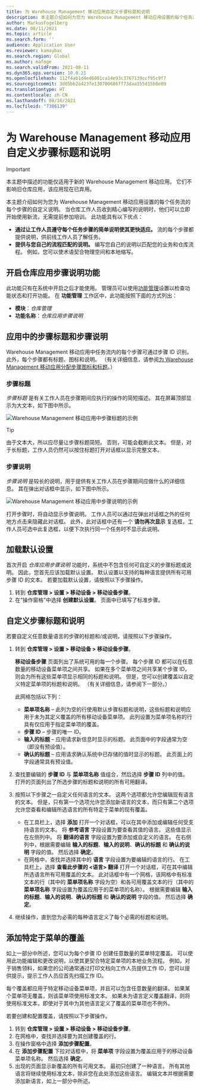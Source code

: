 ```yaml
---
title: 为 Warehouse Management 移动应用自定义步骤标题和说明
description: 本主题介绍如何为您为 Warehouse Management 移动应用设置的每个任务流的每个步骤的自定义说明。
author: MarkusFogelberg
ms.date: 08/11/2021
ms.topic: article
ms.search.form: ''
audience: Application User
ms.reviewer: kamaybac
ms.search.region: Global
ms.author: mafoge
ms.search.validFrom: 2021-08-11
ms.dyn365.ops.version: 10.0.21
ms.openlocfilehash: 112f4ab1d4ed6081ca14e93c3767139ccf95c9f7
ms.sourcegitcommit: 3d05bb2a423fe130700686ff73daa355d15b0e09
ms.translationtype: HT
ms.contentlocale: zh-CN
ms.lasthandoff: 08/16/2021
ms.locfileid: "7386139"
---
```

# <a name="customize-step-titles-and-instructions-for-the-warehouse-management-mobile-app"></a>为 Warehouse Management 移动应用自定义步骤标题和说明

> [!IMPORTANT]
> 本主题中描述的功能仅适用于新的 Warehouse Management 移动应用。 它们不影响旧仓库应用，该应用现在已弃用。

本主题介绍如何为您为 Warehouse Management 移动应用设置的每个任务流的每个步骤的自定义说明。 当仓库工作人员收到精心编写的说明时，他们可以立即开始使用新流，无需提前参加培训。 此功能具有以下优点：

- **通过让工作人员遵守每个任务步骤的简单说明使其更快适应。** 流的每个步骤都提供说明，供前线工作人员了解任务。
- **提供与您自己的流程匹配的说明。** 编写您自己的说明以匹配您的业务和仓库流程。 例如，您可以使术语契合物理空间和本地缩写。

## <a name="turn-on-the-warehouse-app-step-instructions-feature"></a>开启仓库应用步骤说明功能

此功能只有在系统中开启之后才能使用。 管理员可以使用[功能管理](../../fin-ops-core/fin-ops/get-started/feature-management/feature-management-overview.md)设置以检查功能状态和打开功能。 在 **功能管理** 工作区中，此功能按照下面的方式列出：

- **模块**：*仓库管理*
- **功能名称**：*仓库应用步骤说明*

## <a name="step-titles-and-step-instructions-in-the-app"></a>应用中的步骤标题和步骤说明

Warehouse Management 移动应用中任务流内的每个步骤可通过步骤 ID 识别。 此外，每个步骤都有标题、图标和说明。 （有关详细信息，请参阅[为 Warehouse Management 移动应用分配步骤图标和标题](step-icons-titles.md)。）

### <a name="step-titles"></a>步骤标题

*步骤标题* 是有关工作人员在步骤期间应执行的操作的简短描述。 其在屏幕顶部显示为大文本，如下图中所示。

![Warehouse Management 移动应用中步骤标题的示例](media/wma-step-title.png "Warehouse Management 移动应用中步骤标题的示例")

> [!TIP]
> 由于文本大，所以应尽量让步骤标题简短。 否则，可能会截断此文本。 但是，对于长标题，工作人员仍然可以按住标题打开对话框以显示完整文本。

### <a name="step-instructions"></a>步骤说明

*步骤说明* 是较长的说明，用于提供有关工作人员在步骤期间应做什么的详细信息。 其在弹出对话框中显示，如下图中所示。

![Warehouse Management 移动应用中步骤说明的示例](media/wma-step-instructions.png "Warehouse Management 移动应用中步骤说明的示例")

打开步骤时，将自动显示步骤说明。 工作人员可以通过在弹出对话框之外的任何地方点击来隐藏此对话框。 此外，此对话框中还有一个 **请勿再次显示** 复选框，工作人员可选中此复选框，以便下次执行同一个任务时不显示此说明。

## <a name="load-the-default-setup"></a>加载默认设置

首次开启 *仓库应用步骤说明* 功能时，系统中不包含任何可自定义的步骤标题或说明。 因此，您首先应该加载默认设置。 默认设置以支持的每种语言提供所有可用步骤 ID 的文本。 若要加载默认设置，请按照以下步骤操作。

1. 转到 **仓库管理 \> 设置 \> 移动设备 \> 移动设备步骤**。
1. 在“操作窗格”中选择 **创建默认设置**。 页面中已填写了标准步骤。

## <a name="customize-step-titles-and-instructions"></a>自定义步骤标题和说明

若要自定义任意数量语言的步骤的标题和/或说明，请按照以下步骤操作。

1. 转到 **仓库管理 \> 设置 \> 移动设备 \> 移动设备步骤**。

    **移动设备步骤** 页面列出了系统可用的每一个步骤。 每个步骤 ID 都可以在任意数量的移动设备菜单项之间共享。 如果在多个菜单项之间共享某个步骤 ID，则会为所有这些菜单项显示相同的标题和说明。 但是，您可以创建覆盖以自定义特定菜单项的标题和说明。 （有关详细信息，请参阅下一部分。）

    此网格包括以下列：

    - **菜单项名称** – 此列为空的行使用默认步骤标题和说明，这些标题和说明应用于未为其定义覆盖的所有移动设备菜单项。 此列设置为菜单项名称的行具有仅应用于指定菜单项的覆盖。
    - **步骤 ID** – 步骤的唯一 ID。
    - **输入的标题** – 应用请求新信息时显示的标题。 此页面中的字段通常为空（即没有预设值）。
    - **确认的标题** – 应用请求确认系统中已存储的值时显示的标题。 此页面上的字段通常具有预设值。

1. 查找要编辑的 **步骤 ID** 与 **菜单项名称** 值组合，然后选择 **步骤 ID** 列中的值。 打开的页面列出了所选步骤的标题和说明的所有可用翻译。
1. 按照以下步骤之一自定义任何语言的文本。 这两个选项都允许您编辑现有语言的文本。 但是，只有第一个选项允许您添加新语言的文本，而只有第二个选项允许您查看和编辑所选语言的所有特定于菜单的现有覆盖。

    - 在工具栏上，选择 **添加** 打开一个对话框，可以在其中添加或编辑任何受支持语言的文本。 将 **参考语言** 字段设置为要查看其值的语言。 这些值显示在左侧列中。 将 **翻译的语言** 字段设置为要添加或自定义的语言。 在右侧列中，根据需要编辑 **输入的标题**、**输入的说明**、**确认的标题** 和 **确认的说明** 字段的值。 然后选择 **确定**。
    - 在网格中，查找并选择其中的 **语言** 字段设置为要编辑的语言的行。 在工具栏上，选择 **查看此步骤的 &lt;语言&gt; 翻译** 打开一个对话框，可在其中编辑所选语言所有可用覆盖的文本。 此对话框中有一个网格，该网格中有标准文本的行（其中的 **菜单项名称** 字段为空）和各可用覆盖文本的行（其中的 **菜单项名称** 字段设置为覆盖应用于的菜单项的名称）。 根据需要编辑 **输入的标题**、**输入的说明**、**确认的标题** 和 **确认的说明** 字段的值。 然后选择 **确定**。

1. 继续操作，直到您为必需的每种语言定义了每个必需的标题和说明。

## <a name="add-menu-specific-overrides"></a>添加特定于菜单的覆盖

如上一部分中所述，您可以为每个步骤 ID 创建任意数量的菜单特定覆盖。 可以使用此功能编辑和更改说明，以使其更契合特定菜单项的本地业务流程。 例如，对于销售领料，如果您的公司通常通过打印文档向工作人员提供工作 ID，您可以提供提示，提示工作人员应首先扫描工作 ID。

每个覆盖都应用于特定移动设备菜单项，并且可以包含任意数量的翻译。 如果某个菜单项无覆盖，则该菜单项使用标准文本。 如果未为语言定义覆盖翻译，则将使用标准文本，即使对于其中为其他语言定义了覆盖的菜单项也不例外。

若要创建和配置覆盖，请按照以下步骤操作。

1. 转到 **仓库管理 \> 设置 \> 移动设备 \> 移动设备步骤**。
1. 在网格中，查找并选择要为其创建覆盖的行。
1. 在操作窗格中选择 **添加步骤配置**。
1. 在 **添加步骤配置** 下拉对话框中，将 **菜单项** 字段设置为覆盖应用于的移动设备菜单项名称。 然后选择 **确定**。
1. 出现的页面显示新覆盖的所有可用文本。 最初只创建了一种语言。 所有其他语言将继续使用标准文本，除非您在此处添加这些语言。 编辑文本并根据需要添加新语言，如上一部分中所述。

